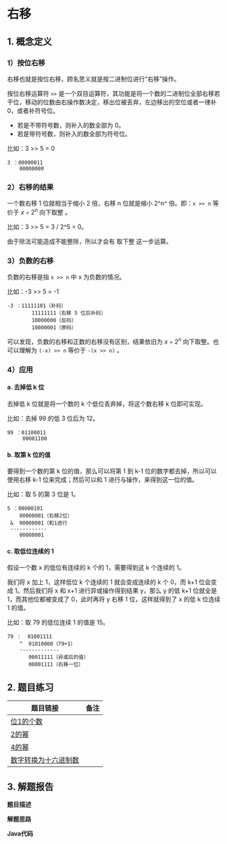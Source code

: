 # 右移

## 1. 概念定义

### 1）按位右移

右移也就是按位右移，顾名思义就是按二进制位进行“右移”操作。



按位右移运算符 `>>` 是一个双目运算符，其功能是将一个数的二进制位全部右移若干位，移动的位数由右操作数决定，移出位被丢弃，左边移出的空位或者一律补 0，或者补符号位。

+ 若是不带符号数，则补入的数全部为 0。
+ 若是带符号数，则补入的数全部为符号位。



比如：3 >> 5 = 0

```
3 ：00000011
	00000000
```

### 2）右移的结果

一个数右移 1 位就相当于缩小 2 倍，右移 n 位就是缩小 2^n^ 倍。即：`x >> n` 等价于 $x \div 2^n$ 向下取整 。



比如：3 >> 5 = 3 / 2^5 = 0。



由于除法可能造成不能整除，所以才会有 取下整 这一步运算。



### 3）负数的右移

负数的右移是指 `x >> n` 中 x 为负数的情况。



比如：-3 >> 5 = -1

```
-3 ：11111101（补码）
        11111111（右移 5 位后补码）
        10000000（反码）
        10000001（原码）
```



可以发现，负数的右移和正数的右移没有区别，结果依旧为 $x \div 2^n$ 向下取整。也可以理解为 `(-x) >> n` 等价于 `-(x >> n)` 。



### 4）应用

#### a. 去掉低 k 位

去掉低 k 位就是将一个数的 k 个低位丢弃掉，将这个数右移 k 位即可实现。

比如：去掉 99 的低 3 位后为 12。

```
99 ：01100011
     00001100
```



#### b. 取第 k 位的值

要得到一个数的第 k 位的值，那么可以将第 1 到 k-1 位的数字都去掉，所以可以使用右移 k-1 位来完成；然后可以和 1 进行与操作，来得到这一位的值。

比如：取 5 的第 3 位是 1。

```
5 ：00000101
    00000001（右移2位）
 &  00000001（和1进行
 ------------
    00000001
```



#### c. 取低位连续的 1

假设一个数 x 的低位有连续的 k 个的 1，需要得到这 k 个连续的 1。

我们将 x 加上 1，这样低位 k 个连续的 1 就会变成连续的 k 个 0，而 k+1 位会变成 1。然后我们将 x 和 x+1 进行异或操作得到结果 y，那么 y 的低 k+1 位就全是 1，而其他位都被变成了 0，此时再将 y 右移 1 位，这样就得到了 x 的低 k 位连续 1 的值。

比如：取  79 的低位连续 1 的值是 15。

```
79 ：  01001111
    ^  01010000（79+1）
    -------------
       00011111（异或后的值）
       00001111（右移一位）
```



## 2. 题目练习

| 题目链接                                                     | 备注 |
| ------------------------------------------------------------ | ---- |
| [位1的个数](https://leetcode-cn.com/problems/number-of-1-bits/) |      |
| [2的幂](https://leetcode-cn.com/problems/power-of-two/)      |      |
| [4的幂](https://leetcode-cn.com/problems/power-of-four/)     |      |
| [数字转换为十六进制数](https://leetcode-cn.com/problems/convert-a-number-to-hexadecimal/) |      |



## 3. 解题报告

**题目描述**

**解题思路**

**Java代码**

```java

```


